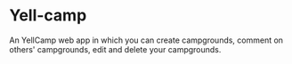 # Yell-camp
An YellCamp web app in which you can create campgrounds, comment on others' campgrounds, edit and delete your campgrounds.
